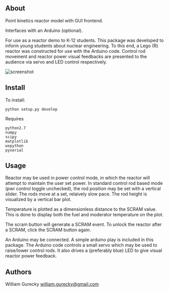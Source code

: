 About
-----
Point kinetics reactor model with GUI frontend.

Interfaces with an Arduino (optional).

For use as a reactor demo to K-12 students.  This package was developed to inform young students about nuclear engineering.
To this end, a Lego (R) reactor was constructed for use with the Arduino code.  Control rod movement and reactor power visual
feedbacks are presented to the audience via servo and LED control respectively.

![screenshot](https://github.com/wgurecky/pyReactor/blob/master/simulator_screenshot.png)

Install
-------

To install:

    python setup.py develop


Requires
   
    python2.7
    numpy
    scipy
    matplotlib
    wxpython
    pyserial


Usage
-----

Reactor may be used in power control mode, in which the reactor will attempt to maintain the user set power.
In standard control rod based mode (pwr control toggle unchecked), the rod position may be set with a vertical slider.
The rods move at a set, relaively slow pace.  The rod height is visualized by a vertical bar plot.

Temperature is plotted as a dimensionless distance to the SCRAM value.  This is done to display both the fuel and moderator
temperature on the plot.

The scram button will generate a SCRAM event.  To unlock the reactor after a SCRAM, click the SCRAM button again.

An Arduino may be connected.  A simple arduino play is included in this package. The Arduino code controls a small servo
which may be used to raise/lower control rods.  It also drives a (preferably blue) LED to give visual reactor power feedback.


Authors
-------

William Gurecky
william.gurecky@gmail.com
